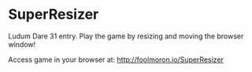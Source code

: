 SuperResizer
============

Ludum Dare 31 entry. Play the game by resizing and moving the browser window!

Access game in your browser at: http://foolmoron.io/SuperResizer